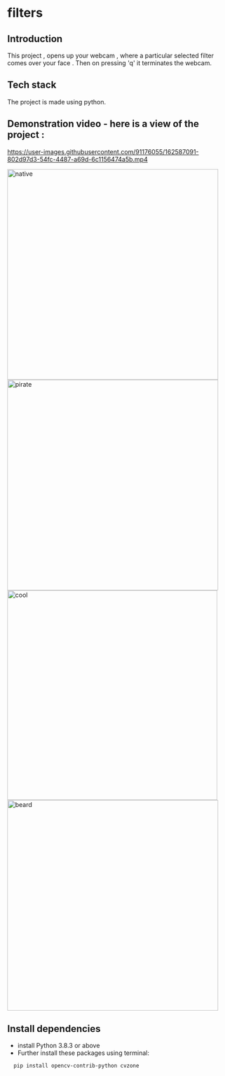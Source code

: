 
# filters

## Introduction  
This project , opens up your webcam , where a particular selected filter comes over your face . Then on pressing 'q' it terminates the webcam.

## Tech stack 

The project is made using python.


## Demonstration video - here is a view of the project :
https://user-images.githubusercontent.com/91176055/162587091-802d97d3-54fc-4487-a69d-6c1156474a5b.mp4


<img width="481" alt="native" src="https://user-images.githubusercontent.com/91176055/162612296-1ca2c179-ee0e-4fbc-b392-5a7b19cff3a0.png">
<img width="481" alt="pirate" src="https://user-images.githubusercontent.com/91176055/162612300-44917e07-1de5-461a-8779-5976b73c9ca8.png">
<img width="479" alt="cool" src="https://user-images.githubusercontent.com/91176055/162612262-096a6011-1458-4988-add0-9b1516ffd013.png">
<img width="481" alt="beard" src="https://user-images.githubusercontent.com/91176055/162612280-3984ffc8-cd27-47fd-a778-932ccdeeb7d9.png">

## Install dependencies
- install Python 3.8.3 or above
- Further install these packages using terminal:

```bash
  pip install opencv-contrib-python cvzone
```
